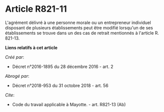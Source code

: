 # Article R821-11

L'agrément délivré à une personne morale ou un entrepreneur individuel disposant de plusieurs établissements peut être
modifié lorsqu'un de ses établissements se trouve dans un des cas de retrait mentionnés à l'article R. 821-13.

**Liens relatifs à cet article**

_Créé par_:

  - Décret n°2016-1895 du 28 décembre 2016 - art. 2

_Abrogé par_:

  - Décret n°2018-953 du 31 octobre 2018 - art. 56

_Cite_:

  - Code du travail applicable à Mayotte. - art. R821-13 (Ab)
